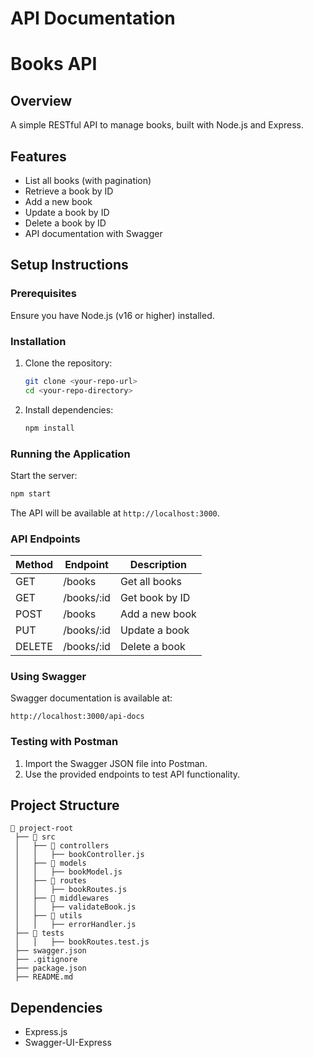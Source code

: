 # API Documentation
# Books API

## Overview
A simple RESTful API to manage books, built with Node.js and Express.

## Features
- List all books (with pagination)
- Retrieve a book by ID
- Add a new book
- Update a book by ID
- Delete a book by ID
- API documentation with Swagger

## Setup Instructions

### Prerequisites
Ensure you have Node.js (v16 or higher) installed.

### Installation
1. Clone the repository:
   ```sh
   git clone <your-repo-url>
   cd <your-repo-directory>
   ```
2. Install dependencies:
   ```sh
   npm install
   ```

### Running the Application
Start the server:
```sh
npm start
```
The API will be available at `http://localhost:3000`.

### API Endpoints
| Method | Endpoint         | Description          |
|--------|-----------------|----------------------|
| GET    | /books          | Get all books       |
| GET    | /books/:id      | Get book by ID      |
| POST   | /books          | Add a new book      |
| PUT    | /books/:id      | Update a book       |
| DELETE | /books/:id      | Delete a book       |

### Using Swagger
Swagger documentation is available at:
```
http://localhost:3000/api-docs
```

### Testing with Postman
1. Import the Swagger JSON file into Postman.
2. Use the provided endpoints to test API functionality.

## Project Structure
```
📂 project-root
 ├── 📂 src
 │   ├── 📂 controllers
 │   │   ├── bookController.js
 │   ├── 📂 models
 │   │   ├── bookModel.js
 │   ├── 📂 routes
 │   │   ├── bookRoutes.js
 │   ├── 📂 middlewares
 │   │   ├── validateBook.js
 │   ├── 📂 utils
 │   │   ├── errorHandler.js
 ├── 📂 tests
 │   │   ├── bookRoutes.test.js
 ├── swagger.json
 ├── .gitignore
 ├── package.json
 ├── README.md
```

## Dependencies
- Express.js
- Swagger-UI-Express


